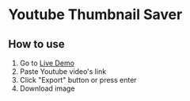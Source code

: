 # Youtube Thumbnail Saver

## How to use

1. Go to [Live Demo](https://marshallku.com/web/tips/%ec%9c%a0%ed%8a%9c%eb%b8%8c-%ec%8d%b8%eb%84%a4%ec%9d%bc-%ec%b6%94%ec%b6%9c%ed%95%98%ea%b8%b0)
2. Paste Youtube video's link
3. Click "Export" button or press enter
4. Download image

